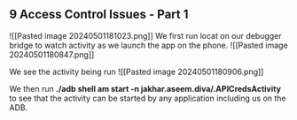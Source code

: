## 9 Access Control Issues - Part 1
![[Pasted image 20240501181023.png]]
We first run locat on our debugger bridge to watch activity as we launch the app on the phone.
![[Pasted image 20240501180847.png]]

We see the activity being run
![[Pasted image 20240501180906.png]]

We then run 
**./adb shell am start -n jakhar.aseem.diva/.APICredsActivity**
to see that the activity can be started by any application including us on the ADB.

